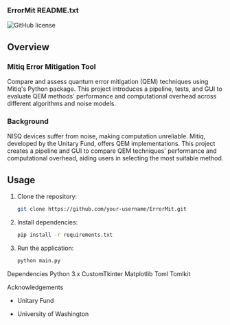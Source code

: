 ### ErrorMit README.txt

![GitHub license](https://img.shields.io/badge/license-MIT-blue.svg)

## Overview

### Mitiq Error Mitigation Tool

Compare and assess quantum error mitigation (QEM) techniques using Mitiq's Python package. This project introduces a pipeline, tests, and GUI to evaluate QEM methods' performance and computational overhead across different algorithms and noise models.

### Background

NISQ devices suffer from noise, making computation unreliable. Mitiq, developed by the Unitary Fund, offers QEM implementations. This project creates a pipeline and GUI to compare QEM techniques' performance and computational overhead, aiding users in selecting the most suitable method.

## Usage

1. Clone the repository:

   ```bash
   git clone https://github.com/your-username/ErrorMit.git
   ```

2. Install dependencies:

   ```bash
   pip install -r requirements.txt
   ```

3. Run the application:

   ```bash
   python main.py
   ```


Dependencies
Python 3.x
CustomTkinter
Matplotlib
Toml
Tomlkit

Acknowledgements

- Unitary Fund

- University of Washington
